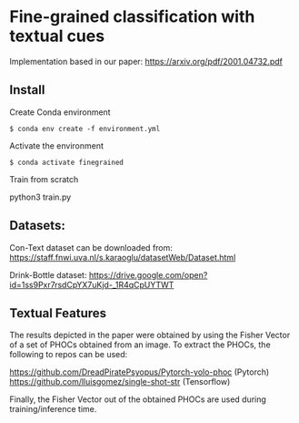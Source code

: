 # Fine-grained classification with textual cues

Implementation based in our paper: https://arxiv.org/pdf/2001.04732.pdf

## Install

Create Conda environment

    $ conda env create -f environment.yml

Activate the environment

    $ conda activate finegrained

Train from scratch

python3 train.py 

## Datasets:

Con-Text dataset can be downloaded from:
https://staff.fnwi.uva.nl/s.karaoglu/datasetWeb/Dataset.html

Drink-Bottle dataset:
https://drive.google.com/open?id=1ss9Pxr7rsdCpYX7uKjd-_1R4qCpUYTWT

## Textual Features

The results depicted in the paper were obtained by using the Fisher Vector of a set of PHOCs obtained from an image.
To extract the PHOCs, the following to repos can be used:

 https://github.com/DreadPiratePsyopus/Pytorch-yolo-phoc (Pytorch)
 https://github.com/lluisgomez/single-shot-str (Tensorflow)
 
Finally, the Fisher Vector out of the obtained PHOCs are used during training/inference time.
